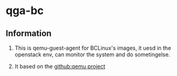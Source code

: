 # qga-bc

## Information

1. This is qemu-guest-agent for BCLinux's images, it uesd in the openstack env, can monitor the system and do sometingelse.

2. It based on the [github:qemu project](https://github.com/qemu/qemu/tree/stable-2.6/qga)
